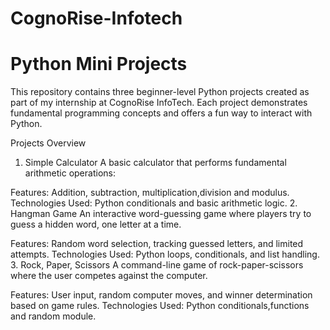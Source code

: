# CognoRise-Infotech
# Python Mini Projects
This repository contains three beginner-level Python projects created as part of my internship at CognoRise InfoTech. Each project demonstrates fundamental programming concepts and offers a fun way to interact with Python.

Projects Overview
1. Simple Calculator
A basic calculator that performs fundamental arithmetic operations:

Features: Addition, subtraction, multiplication,division and modulus.
Technologies Used: Python conditionals and basic arithmetic logic.
2. Hangman Game
An interactive word-guessing game where players try to guess a hidden word, one letter at a time.

Features: Random word selection, tracking guessed letters, and limited attempts.
Technologies Used: Python loops, conditionals, and list handling.
3. Rock, Paper, Scissors
A command-line game of rock-paper-scissors where the user competes against the computer.

Features: User input, random computer moves, and winner determination based on game rules.
Technologies Used: Python conditionals,functions and random module.
